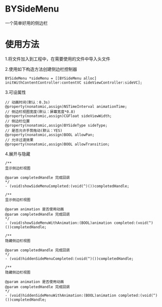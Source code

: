 # BYSideMenu
一个简单好用的侧边栏
# 使用方法
1.将文件加入到工程中，在需要使用的文件中导入头文件

2.使用如下构造方法创建侧边栏控制器

```BYSideMenu *sideMenu = [[BYSideMenu alloc] initWithContentController:contentVC sideViewController:sideVC]; ```

3.可设属性

```
// 动画时间(默认：0.3s)
@property(nonatomic,assign)NSTimeInterval animationTime;
// 侧边栏视图宽度(默认：屏幕宽度*0.8)
@property(nonatomic,assign)CGFloat sideViewWidth;
// 侧边栏位置
@property(nonatomic,assign)BYSideType sideType;
// 是否允许手势拖动(默认：YES)
@property(nonatomic,assign)BOOL allowPan;
// 允许过渡效果
@property(nonatomic,assign)BOOL allowTransition;
```

4.展开与隐藏

```
/**
显示侧边栏视图

@param completedHandle 完成回调
*/
- (void)showSideMenuCompleted:(void(^)())completedHandle;

/**
显示侧边栏视图

@param animation 是否使用动画
@param completedHandle 完成回调
*/
- (void)showSideMenuWithAnimation:(BOOL)animation completed:(void(^)())completedHandle;

/**
隐藏侧边栏视图

@param completedHandle 完成回调
*/
- (void)hiddenSideMenuCompleted:(void(^)())completedHandle;

/**
隐藏侧边栏视图

@param animation 是否使用动画
@param completedHandle 完成回调
*/
- (void)hiddenSideMenuWithAnimation:(BOOL)animation completed:(void(^)())completedHandle;
```
